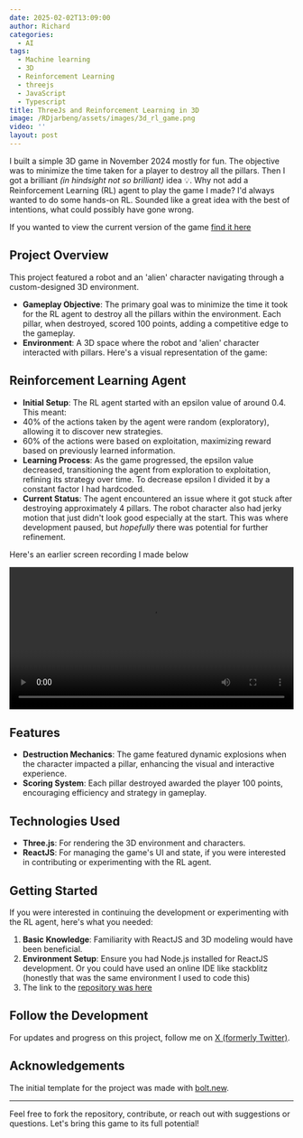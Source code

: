 ```yaml
---
date: 2025-02-02T13:09:00
author: Richard
categories:
  - AI
tags:
  - Machine learning
  - 3D
  - Reinforcement Learning
  - threejs
  - JavaScript
  - Typescript
title: ThreeJs and Reinforcement Learning in 3D
image: /RDjarbeng/assets/images/3d_rl_game.png
video: ''
layout: post
---
```

I built a simple 3D game in November 2024 mostly for fun.  The objective was to minimize the time taken for a player to destroy all the pillars. Then I got a brilliant _(in hindsight not so brilliant)_ idea 💡. Why not add a Reinforcement Learning (RL) agent to play the game I made? I'd always wanted to do some hands-on RL. Sounded like a great idea with the best of intentions, what could possibly have gone wrong.

If you wanted to view the current version of the game [find it here](https://3dcharacter.netlify.app/)

## Project Overview

This project featured a robot and an 'alien' character navigating through a custom-designed 3D environment.

- **Gameplay Objective**: The primary goal was to minimize the time it took for the RL agent to destroy all the pillars within the environment. Each pillar, when destroyed, scored 100 points, adding a competitive edge to the gameplay.
- **Environment**: A 3D space where the robot and 'alien' character interacted with pillars. Here's a visual representation of the game:
  

## Reinforcement Learning Agent

- **Initial Setup**: The RL agent started with an epsilon value of around 0.4. This meant:
- 40% of the actions taken by the agent were random (exploratory), allowing it to discover new strategies.
- 60% of the actions were based on exploitation, maximizing reward based on previously learned information.
- **Learning Process**: As the game progressed, the epsilon value decreased, transitioning the agent from exploration to exploitation, refining its strategy over time. To decrease epsilon I divided it by a constant factor I had hardcoded.
- **Current Status**: The agent encountered an issue where it got stuck after destroying approximately 4 pillars. The robot character also had jerky motion that just didn't look good especially at the start. This was where development paused, but _hopefully_ there was potential for further refinement. 

Here's an earlier screen recording I made below

<video width="100%" preload="auto" autoplay controls>
  <source src="{{ '/assets/videos/rl_robot_janky_motion.mp4' | relative_url }}" type="video/mp4">
  Your browser does not support the video tag.
</video>

## Features

- **Destruction Mechanics**: The game featured dynamic explosions when the character impacted a pillar, enhancing the visual and interactive experience.
- **Scoring System**: Each pillar destroyed awarded the player 100 points, encouraging efficiency and strategy in gameplay.

## Technologies Used

- **Three.js**: For rendering the 3D environment and characters.
- **ReactJS**: For managing the game's UI and state, if you were interested in contributing or experimenting with the RL agent.

## Getting Started

If you were interested in continuing the development or experimenting with the RL agent, here's what you needed:

1. **Basic Knowledge**: Familiarity with ReactJS and 3D modeling would have been beneficial.
2. **Environment Setup**: Ensure you had Node.js installed for ReactJS development. Or you could have used an online IDE like stackblitz (honestly that was the same environment I used to code this)
3. The link to the [repository was here](https://github.com/RDjarbeng/3d-character-game)

## Follow the Development

For updates and progress on this project, follow me on [X (formerly Twitter)](https://x.com/DjarbengRichard/status/1883970511312675302).

## Acknowledgements

The initial template for the project was made with [bolt.new](https://bolt.new).

---

Feel free to fork the repository, contribute, or reach out with suggestions or questions. Let's bring this game to its full potential!
